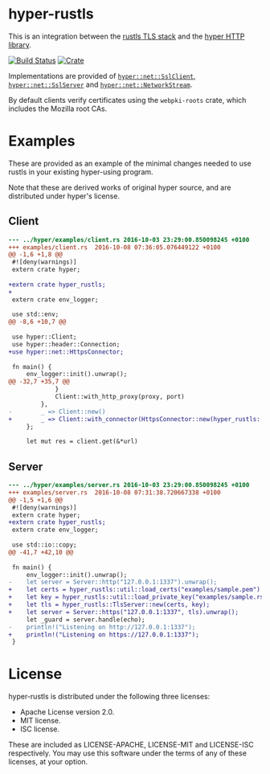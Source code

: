# hyper-rustls
This is an integration between the [rustls TLS stack](https://github.com/ctz/rustls)
and the [hyper HTTP library](https://github.com/hyperium/hyper).

[![Build Status](https://travis-ci.org/ctz/hyper-rustls.svg?branch=master)](https://travis-ci.org/ctz/hyper-rustls)
[![Crate](https://img.shields.io/crates/v/hyper-rustls.svg)](https://crates.io/crates/hyper-rustls)

Implementations are provided of
[`hyper::net::SslClient`](http://hyper.rs/hyper/v0.9.10/hyper/net/trait.SslClient.html),
[`hyper::net::SslServer`](http://hyper.rs/hyper/v0.9.10/hyper/net/trait.SslServer.html)
and [`hyper::net::NetworkStream`](http://hyper.rs/hyper/v0.9.10/hyper/net/trait.NetworkStream.html).

By default clients verify certificates using the `webpki-roots` crate, which includes
the Mozilla root CAs.

# Examples
These are provided as an example of the minimal changes needed to
use rustls in your existing hyper-using program.

Note that these are derived works of original hyper source, and are
distributed under hyper's license.

## Client

```diff
--- ../hyper/examples/client.rs	2016-10-03 23:29:00.850098245 +0100
+++ examples/client.rs	2016-10-08 07:36:05.076449122 +0100
@@ -1,6 +1,8 @@
 #![deny(warnings)]
 extern crate hyper;
 
+extern crate hyper_rustls;
+
 extern crate env_logger;
 
 use std::env;
@@ -8,6 +10,7 @@
 
 use hyper::Client;
 use hyper::header::Connection;
+use hyper::net::HttpsConnector;
 
 fn main() {
     env_logger::init().unwrap();
@@ -32,7 +35,7 @@
             }
             Client::with_http_proxy(proxy, port)
         },
-        _ => Client::new()
+        _ => Client::with_connector(HttpsConnector::new(hyper_rustls::TlsClient::new()))
     };
 
     let mut res = client.get(&*url)
```

## Server

```diff
--- ../hyper/examples/server.rs	2016-10-03 23:29:00.850098245 +0100
+++ examples/server.rs	2016-10-08 07:31:38.720667338 +0100
@@ -1,5 +1,6 @@
 #![deny(warnings)]
 extern crate hyper;
+extern crate hyper_rustls;
 extern crate env_logger;
 
 use std::io::copy;
@@ -41,7 +42,10 @@
 
 fn main() {
     env_logger::init().unwrap();
-    let server = Server::http("127.0.0.1:1337").unwrap();
+    let certs = hyper_rustls::util::load_certs("examples/sample.pem").unwrap();
+    let key = hyper_rustls::util::load_private_key("examples/sample.rsa").unwrap();
+    let tls = hyper_rustls::TlsServer::new(certs, key);
+    let server = Server::https("127.0.0.1:1337", tls).unwrap();
     let _guard = server.handle(echo);
-    println!("Listening on http://127.0.0.1:1337");
+    println!("Listening on https://127.0.0.1:1337");
 }
```

# License
hyper-rustls is distributed under the following three licenses:

- Apache License version 2.0.
- MIT license.
- ISC license.

These are included as LICENSE-APACHE, LICENSE-MIT and LICENSE-ISC
respectively.  You may use this software under the terms of any
of these licenses, at your option.

